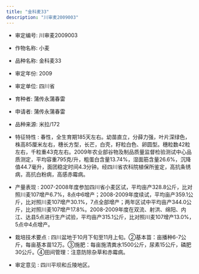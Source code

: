 ```yaml
---
title: "金科麦33"
description: "川审麦2009003"
---
```

* 审定编号:  川审麦2009003

*  作物名称:  小麦

*  品种名称:  金科麦33

*  审定年份:  2009

*  审定单位:  四川省

* 育种者:  蒲传永蒲春雷

*  申请者:  蒲传永蒲春雷

*  品种来源:  米拉/172

*  特征特性 : 
春性，全生育期185天左右。幼苗直立，分薛力强，叶片深绿色，株高85厘米左右，穗长方型，长芒，白壳，籽粒白色、卵圆型。穗粒数42粒左右，千粒重43克左右。2009年农业部谷物及制品质量监督检验测试中心品质测定，平均容重795克/升，粗蛋白含量13.74%，湿面筋含量26.6%，沉降值44.7毫升，面团稳定时间4.3分钟。经四川省农科院植保所鉴定，高抗条锈病，高抗白粉病，高感赤霉病。
 
*  产量表现 : 
2007-2008年度参加四川省小麦区试，平均亩产328.8公斤，比对照川麦107增产6.7%，8点中6增产；2008-2009年度续试，平均亩产359.1公斤，比对照川麦107增产30.1%，7点全部增产；两年区试中平均亩产344.0公斤，比对照川麦107增产17.8%。2008-2009年度在双流、射洪、绵阳、内江、达县5点进行生产试验，平均亩产315.1公斤，比对照川麦107增产13.0%，5点中4点增产。

*  栽培技术要点 : 
四川盆地于10月下旬至11月上旬。②基本苗：亩播种6-7公斤，每亩基本苗12万。③施肥：每亩施清粪水1500公斤，尿素15公斤，磷肥30公斤。④田间管理：注意防除杂草和赤霉病。

*  审定意见 : 
四川平坝和丘陵地区。
